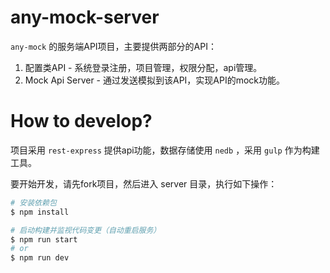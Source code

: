# any-mock-server

``any-mock`` 的服务端API项目，主要提供两部分的API：

1. 配置类API - 系统登录注册，项目管理，权限分配，api管理。
2. Mock Api Server - 通过发送模拟到该API，实现API的mock功能。

# How to develop?

项目采用 ``rest-express`` 提供api功能，数据存储使用 ``nedb`` ，采用 ``gulp`` 作为构建工具。

要开始开发，请先fork项目，然后进入 server 目录，执行如下操作：

``` bash
# 安装依赖包
$ npm install

# 启动构建并监视代码变更（自动重启服务）
$ npm run start
# or
$ npm run dev
```